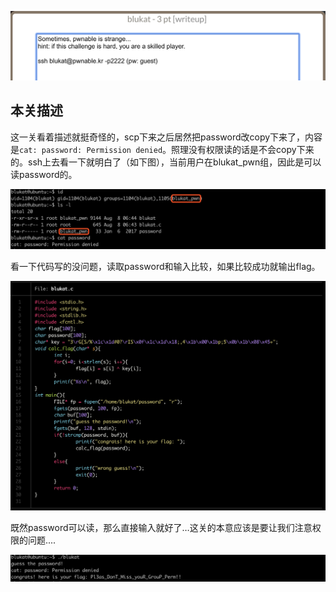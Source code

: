 ![image-20181123124358369](./img/image-20181123120010892.png)

## 本关描述

这一关看着描述就挺奇怪的，scp下来之后居然把password改copy下来了，内容是`cat: password: Permission denied`。照理没有权限读的话是不会copy下来的。ssh上去看一下就明白了（如下图），当前用户在blukat_pwn组，因此是可以读password的。

![image-20181123143124833](./img/image-20181123143124833.png)

看一下代码写的没问题，读取password和输入比较，如果比较成功就输出flag。

![image-20181123142155454](./img/image-20181123142155454.png)

既然password可以读，那么直接输入就好了…这关的本意应该是要让我们注意权限的问题....

![image-20181123143224706](./img/image-20181123143224706.png)